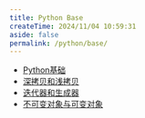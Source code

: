 ```yaml
---
title: Python Base
createTime: 2024/11/04 10:59:31
aside: false 
permalink: /python/base/
---
```

- [Python基础](base/Basic_learning.md)
- [深拷贝和浅拷贝](base/Deep_and_shallow_copy.md)
- [迭代器和生成器](base/Iterator_and_generator.md)
- [不可变对象与可变对象](base/Examination.md)